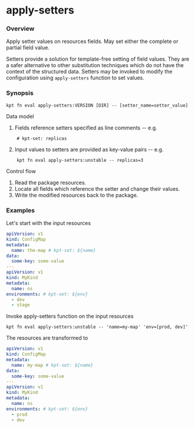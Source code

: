# apply-setters

### Overview

<!--mdtogo:Short-->

Apply setter values on resources fields. May set either the complete or partial field value.

<!--mdtogo-->

Setters provide a solution for template-free setting of field values. They are a
safer alternative to other substitution techniques which do not have the context
of the structured data. Setters may be invoked to modify the configuration
using `apply-setters` function to set values.

### Synopsis

<!--mdtogo:Long-->

```
kpt fn eval apply-setters:VERSION [DIR] -- [setter_name=setter_value]
```

Data model

1. Fields reference setters specified as line comments -- e.g.

```
    # kpt-set: replicas
```

2. Input values to setters are provided as key-value pairs -- e.g.

```
    kpt fn eval apply-setters:unstable -- replicas=3
```

Control flow

1. Read the package resources.
2. Locate all fields which reference the setter and change their values.
3. Write the modified resources back to the package.

<!--mdtogo-->

### Examples

<!--mdtogo:Examples-->

Let's start with the input resources

```yaml
apiVersion: v1
kind: ConfigMap
metadata:
  name: the-map # kpt-set: ${name}
data:
  some-key: some-value
---
apiVersion: v1
kind: MyKind
metadata:
  name: ns
environments: # kpt-set: ${env}
  - dev
  - stage
```

Invoke apply-setters function on the input resources

```
kpt fn eval apply-setters:unstable -- 'name=my-map' 'env=[prod, dev]'
```

The resources are transformed to

```yaml
apiVersion: v1
kind: ConfigMap
metadata:
  name: my-map # kpt-set: ${name}
data:
  some-key: some-value
---
apiVersion: v1
kind: MyKind
metadata:
  name: ns
environments: # kpt-set: ${env}
  - prod
  - dev
```

<!--mdtogo-->

